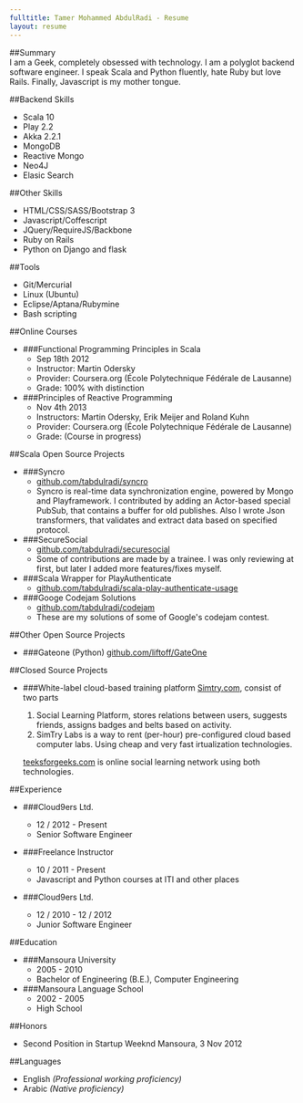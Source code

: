 ```yaml
---
fulltitle: Tamer Mohammed AbdulRadi - Resume
layout: resume
---
```

##Summary	
I am a Geek, completely obsessed with technology. I am a polyglot backend software engineer. I speak Scala and Python fluently, hate Ruby but love Rails. Finally, Javascript is my mother tongue.

##Backend Skills	
 - Scala 10
 - Play 2.2
 - Akka 2.2.1
 - MongoDB 
 - Reactive Mongo
 - Neo4J
 - Elasic Search

##Other Skills	
 - HTML/CSS/SASS/Bootstrap 3
 - Javascript/Coffescript
 - JQuery/RequireJS/Backbone
 - Ruby on Rails
 - Python on Django and flask

##Tools	
 - Git/Mercurial
 - Linux (Ubuntu)
 - Eclipse/Aptana/Rubymine
 - Bash scripting

##Online Courses
 - ###Functional Programming Principles in Scala 
   - Sep 18th 2012
   - Instructor: Martin Odersky 
   - Provider: Coursera.org (École Polytechnique Fédérale de Lausanne)
   - Grade: 100% with distinction
 - ###Principles of Reactive Programming
   - Nov 4th 2013
   - Instructors: Martin Odersky, Erik Meijer and Roland Kuhn
   - Provider: Coursera.org (École Polytechnique Fédérale de Lausanne)
   - Grade: (Course in progress)

##Scala Open Source Projects
- ###Syncro 
  - [github.com/tabdulradi/syncro](//github.com/tabdulradi/syncro/commits?author=tabdulradi)
  - Syncro is real-time data synchronization engine, powered by Mongo and Playframework.
    I contributed by adding an Actor-based special PubSub, that contains a buffer for old publishes. Also I wrote Json transformers, that validates and extract data based on specified protocol.
- ###SecureSocial 
  - [github.com/tabdulradi/securesocial](//github.com/tabdulradi/securesocial/commits?author=tabdulradi)
  - Some of contributions are made by a trainee. I was only reviewing at first, but later I added more features/fixes myself.
- ###Scala Wrapper for PlayAuthenticate 
  - [github.com/tabdulradi/scala-play-authenticate-usage](//github.com/tabdulradi/scala-play-authenticate-usage/commit/2ac00acfc585d27a1d43f1977a4191852104b739) 
- ###Googe Codejam Solutions 
  - [github.com/tabdulradi/codejam](//github.com/tabdulradi/codejam)
  - These are my solutions of some of Google's codejam contest.

##Other Open Source Projects
- ###Gateone (Python)
  [github.com/liftoff/GateOne](//github.com/liftoff/GateOne/commits?author=tabdulradi)

##Closed Source Projects
- ###White-label cloud-based training platform
  [Simtry.com](//simtry.com), consist of two parts
  1. Social Learning Platform, stores relations between users, suggests friends, assigns badges and belts based on activity.
  2. SimTry Labs is a way to rent (per-hour) pre-configured cloud based computer labs. Using cheap and very fast <var></var>irtualization technologies. 
  
  [teeksforgeeks.com](//teeksforgeeks.com) is online social learning network using both technologies.

##Experience	
 - ###Cloud9ers Ltd.
   - 12 / 2012 - Present  
   - Senior Software Engineer

 - ###Freelance Instructor
   - 10 / 2011 - Present  
   - Javascript and Python courses at ITI and other places

 - ###Cloud9ers Ltd.
   - 12 / 2010 - 12 / 2012  	
   - Junior Software Engineer

##Education	
 - ###Mansoura University
   - 2005 - 2010  
   - Bachelor of Engineering (B.E.), Computer Engineering
 - ###Mansoura Language School
   - 2002 - 2005
   - High School

##Honors	
 - Second Position in Startup Weeknd Mansoura, 3 Nov 2012

##Languages	
 - English _(Professional working proficiency)_
 - Arabic _(Native proficiency)_
